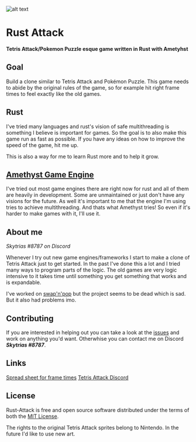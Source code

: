 ![alt text](https://github.com/Skytrias/everpuzzle/blob/master/preview1.PNG "preview")

# Rust Attack
**Tetris Attack/Pokemon Puzzle esque game written in Rust with Ametyhst**

## Goal
Build a clone similar to Tetris Attack and Pokémon Puzzle. This game needs to abide by the original rules of the game, so for example hit right frame times to feel exactly like the old games.

## Rust
I've tried many languages and rust's vision of safe multithreading is something I believe is important for games. So the goal is to also make this game run as fast as possible. If you have any ideas on how to improve the speed of the game, hit me up. 

This is also a way for me to learn Rust more and to help it grow.

## [Amethyst Game Engine](https://github.com/amethyst/amethyst)
I've tried out most game engines there are right now for rust and all of them are heavily in development. Some are unmaintained or just don't have any visions for the future. As well it's important to me that the engine I'm using tries to achieve multithreading. And thats what Amethyst tries! So even if it's harder to make games with it, I'll use it. 

## About me
*Skytrias #8787 on Discord*

Whenever I try out new game engines/frameworks I start to make a clone of Tetris Attack just to get started. In the past I've done this a lot and I tried many ways to program parts of the logic. The old games are very logic intensive to it takes time until something you get something that works and is expandable.

I've worked on [swap'n'pop](https://github.com/omenking/swap-n-pop) but the project seems to be dead which is sad. But it also had problems imo.

## Contributing
If you are interested in helping out you can take a look at the [issues](https://github.com/Skytrias/rust-attack/issues) and work on anything you'd want. Otherwhise you can contact me on Discord ***Skytrias #8787***.

## Links
[Spread sheet for frame times](https://docs.google.com/spreadsheets/d/1SsVXHad0z7Dbsqfj-UTd4HZSGCslujkbh7vOan61D1g/edit#gid=1601136205) 
[Tetris Attack Discord](https://discordapp.com/invite/CxJwFFX)

## License
Rust-Attack is free and open source software distributed under the terms of both the [MIT License](https://github.com/Skytrias/rust-attack/blob/master/LICENSE).

The rights to the original Tetris Attack sprites belong to Nintendo. In the future I'd like to use new art.
